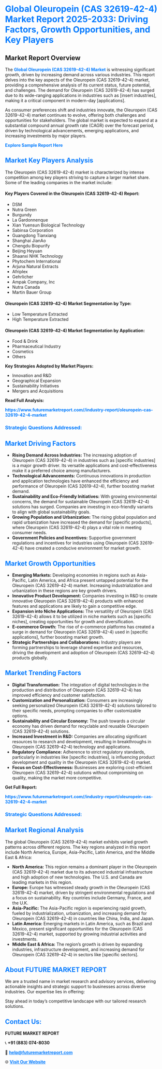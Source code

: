 <h1 style="color: #007BFF;">Global Oleuropein (CAS 32619-42-4) Market Report 2025-2033: Driving Factors, Growth Opportunities, and Key Players</h1>

<section id="overview">
<h2>Market Report Overview</h2>
<p>The <a href="https://www.futuremarketreport.com//industry-report/oleuropein-cas-32619-42-4-market" style="color: #007BFF; text-decoration: none;"><strong>Global Oleuropein (CAS 32619-42-4) Market</strong></a> is witnessing significant growth, driven by increasing demand across various industries. This report delves into the key aspects of the Oleuropein (CAS 32619-42-4) market, providing a comprehensive analysis of its current status, future potential, and challenges. The demand for Oleuropein (CAS 32619-42-4) has surged due to its wide-ranging applications in industries such as [insert industries], making it a critical component in modern-day [applications].</p>
<p>As consumer preferences shift and industries innovate, the Oleuropein (CAS 32619-42-4) market continues to evolve, offering both challenges and opportunities for stakeholders. The global market is expected to expand at a substantial compound annual growth rate (CAGR) over the forecast period, driven by technological advancements, emerging applications, and increasing investments by major players.</p>
</section>

<section id="overview">
<p><a href="https://www.futuremarketreport.com//request-sample/reportId=90354" style="color: #007BFF; text-decoration: none;"><strong>Explore Sample Report Here</strong></a></p>
</section>

<section id="key-players">
<h2 style="color: #007BFF;">Market Key Players Analysis</h2>
<p>The Oleuropein (CAS 32619-42-4) market is characterized by intense competition among key players striving to capture a larger market share. Some of the leading companies in the market include:</p>
<h4>Key Players Covered in the Oleuropein (CAS 32619-42-4) Report:</h4>
<ul><li>DSM</li><li>Nutra Green</li><li>Burgundy</li><li>La Gardonnenque</li><li>Xian Yuensun Biological Technology</li><li>Sabinsa Corporation</li><li>Guangdong Tianxiang</li><li>Shanghai JianAo</li><li>Chengdu Biopurify</li><li>Beijing Heyuan</li><li>Shaanxi NHK Technology</li><li>Phytochem International</li><li>Arjuna Natural Extracts</li><li>Afriplex</li><li>Gehrlicher</li><li>Ampak Company, Inc</li><li>Nutra Canada</li><li>Martin Bauer Group</li></ul>
<h4>Oleuropein (CAS 32619-42-4) Market Segmentation by Type:</h4>
<ul><li>Low Temperature Extracted</li><li>High Temperature Extracted</li></ul>

<h4>Oleuropein (CAS 32619-42-4) Market Segmentation by Application:</h4>
<ul><li>Food &amp; Drink</li><li>Pharmaceutical Industry</li><li>Cosmetics</li><li>Others</li></ul>
<p><strong>Key Strategies Adopted by Market Players:</strong></p>
<ul>
<li>Innovation and R&D</li>
<li>Geographical Expansion</li>
<li>Sustainability Initiatives</li>
<li>Mergers and Acquisitions</li>
</ul>
</section>

<section>
<p><strong>Read Full Analysis: </strong></p><a href="https://www.futuremarketreport.com//industry-report/oleuropein-cas-32619-42-4-market" style="color: #007BFF; text-decoration: none;"><strong>https://www.futuremarketreport.com//industry-report/oleuropein-cas-32619-42-4-market</strong></a>
<h3 style="color: #007BFF;">Strategic Questions Addressed:</h3>
</section>

<section id="driving-factors">
<h2 style="color: #007BFF;">Market Driving Factors</h2>
<ul>
<li><strong>Rising Demand Across Industries:</strong> The increasing adoption of Oleuropein (CAS 32619-42-4) in industries such as [specific industries] is a major growth driver. Its versatile applications and cost-effectiveness make it a preferred choice among manufacturers.</li>
<li><strong>Technological Advancements:</strong> Continuous innovations in production and application technologies have enhanced the efficiency and performance of Oleuropein (CAS 32619-42-4), further boosting market demand.</li>
<li><strong>Sustainability and Eco-Friendly Initiatives:</strong> With growing environmental concerns, the demand for sustainable Oleuropein (CAS 32619-42-4) solutions has surged. Companies are investing in eco-friendly variants to align with global sustainability goals.</li>
<li><strong>Growing Population and Urbanization:</strong> The rising global population and rapid urbanization have increased the demand for [specific products], where Oleuropein (CAS 32619-42-4) plays a vital role in meeting consumer needs.</li>
<li><strong>Government Policies and Incentives:</strong> Supportive government regulations and incentives for industries using Oleuropein (CAS 32619-42-4) have created a conducive environment for market growth.</li>
</ul>
</section>

<section id="growth-opportunities">
<h2 style="color: #007BFF;">Market Growth Opportunities</h2>
<ul>
<li><strong>Emerging Markets:</strong> Developing economies in regions such as Asia-Pacific, Latin America, and Africa present untapped potential for the Oleuropein (CAS 32619-42-4) market. Increasing industrialization and urbanization in these regions are key growth drivers.</li>
<li><strong>Innovative Product Development:</strong> Companies investing in R&D to create innovative Oleuropein (CAS 32619-42-4) products with enhanced features and applications are likely to gain a competitive edge.</li>
<li><strong>Expansion into Niche Applications:</strong> The versatility of Oleuropein (CAS 32619-42-4) allows it to be utilized in niche markets such as [specific niches], creating opportunities for growth and diversification.</li>
<li><strong>E-commerce Growth:</strong> The rise of e-commerce platforms has created a surge in demand for Oleuropein (CAS 32619-42-4) used in [specific applications], further boosting market growth.</li>
<li><strong>Strategic Partnerships and Collaborations:</strong> Industry players are forming partnerships to leverage shared expertise and resources, driving the development and adoption of Oleuropein (CAS 32619-42-4) products globally.</li>
</ul>
</section>

<section id="trending-factors">
<h2 style="color: #007BFF;">Market Trending Factors</h2>
<ul>
<li><strong>Digital Transformation:</strong> The integration of digital technologies in the production and distribution of Oleuropein (CAS 32619-42-4) has improved efficiency and customer satisfaction.</li>
<li><strong>Customization and Personalization:</strong> Consumers are increasingly seeking personalized Oleuropein (CAS 32619-42-4) solutions tailored to their specific needs, prompting companies to offer customizable options.</li>
<li><strong>Sustainability and Circular Economy:</strong> The push towards a circular economy has driven demand for recyclable and reusable Oleuropein (CAS 32619-42-4) solutions.</li>
<li><strong>Increased Investment in R&D:</strong> Companies are allocating significant resources to research and development, resulting in breakthroughs in Oleuropein (CAS 32619-42-4) technology and applications.</li>
<li><strong>Regulatory Compliance:</strong> Adherence to strict regulatory standards, particularly in industries like [specific industries], is influencing product development and quality in the Oleuropein (CAS 32619-42-4) market.</li>
<li><strong>Focus on Cost-Effectiveness:</strong> Businesses are exploring cost-efficient Oleuropein (CAS 32619-42-4) solutions without compromising on quality, making the market more competitive.</li>
</ul>
</section>

<section>
<p><strong>Get Full Report: </strong></p><a href="https://www.futuremarketreport.com//industry-report/oleuropein-cas-32619-42-4-market" style="color: #007BFF; text-decoration: none;"><strong>https://www.futuremarketreport.com//industry-report/oleuropein-cas-32619-42-4-market</strong></a>
<h3 style="color: #007BFF;">Strategic Questions Addressed:</h3>
</section>


<section id="regional-analysis">
<h2 style="color: #007BFF;">Market Regional Analysis</h2>
<p>The global Oleuropein (CAS 32619-42-4) market exhibits varied growth patterns across different regions. The key regions analyzed in this report include North America, Europe, Asia-Pacific, Latin America, and the Middle East & Africa:</p>
<ul>
<li><strong>North America:</strong> This region remains a dominant player in the Oleuropein (CAS 32619-42-4) market due to its advanced industrial infrastructure and high adoption of new technologies. The U.S. and Canada are leading markets in this region.</li>
<li><strong>Europe:</strong> Europe has witnessed steady growth in the Oleuropein (CAS 32619-42-4) market, driven by stringent environmental regulations and a focus on sustainability. Key countries include Germany, France, and the U.K.</li>
<li><strong>Asia-Pacific:</strong> The Asia-Pacific region is experiencing rapid growth, fueled by industrialization, urbanization, and increasing demand for Oleuropein (CAS 32619-42-4) in countries like China, India, and Japan.</li>
<li><strong>Latin America:</strong> Emerging markets in Latin America, such as Brazil and Mexico, present significant opportunities for the Oleuropein (CAS 32619-42-4) market, supported by growing industrial activities and investments.</li>
<li><strong>Middle East & Africa:</strong> The region’s growth is driven by expanding industries, infrastructure development, and increasing demand for Oleuropein (CAS 32619-42-4) in sectors like [specific sectors].</li>
</ul>
</section>

<footer>
<h2 style="color: #007BFF;">About FUTURE MARKET REPORT</h2>
<p>We are a trusted name in market research and advisory services, delivering actionable insights and strategic support to businesses across diverse industries. Our expertise lies in offering:</p>

<p>Stay ahead in today’s competitive landscape with our tailored research solutions.</p>

<h2 style="color: #007BFF;">Contact Us:</h2>
<p><strong>FUTURE MARKET REPORT</strong></p>
<p>📞 <strong>+91 (883) 074-8030</strong></p>
<p>📧 <strong><a href="mailto:help@futuremarketreport.com" style="color: #007BFF;">help@futuremarketreport.com</a></strong></p>
<p>🌐 <strong><a href="https://www.futuremarketreport.com/" style="color: #007BFF;">Visit Our Website</a></strong></p>
</footer>